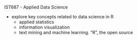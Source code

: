 IST687 - Applied Data Science
* explore key concepts related to data science in R
  + applied statistics
  + information visualization
  + text mining and machine learning. “R”, the open source
